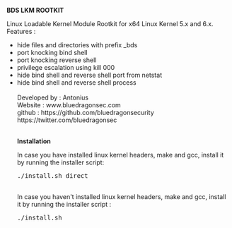 <b>BDS LKM ROOTKIT</b>
<p>
Linux Loadable Kernel Module Rootkit for x64 Linux Kernel 5.x and 6.x.
<br>
Features : 
<ul>
  <li>hide files and directories with prefix _bds</li>
  <li>port knocking bind shell</li>
  <li>port knocking reverse shell</li>
  <li>privilege escalation using kill 000</li>
  <li>hide bind shell and reverse shell port from netstat</li>
  <li>hide bind shell and reverse shell process</li>
  
<br>
Developed by : Antonius 
<br>
Website : www.bluedragonsec.com
<br>
github : https://github.com/bluedragonsecurity
<br>
https://twitter.com/bluedragonsec
</p>
<br>
<b>Installation</b>
<p>
In case you have installed linux kernel headers, make and gcc, install it by running the installer script:
<br>
<pre>
./install.sh direct
</pre>
<br>
In case you haven't installed linux kernel headers, make and gcc, install it by running the installer script  :
<br>
<pre>
./install.sh
</pre>
<br>

</p>
